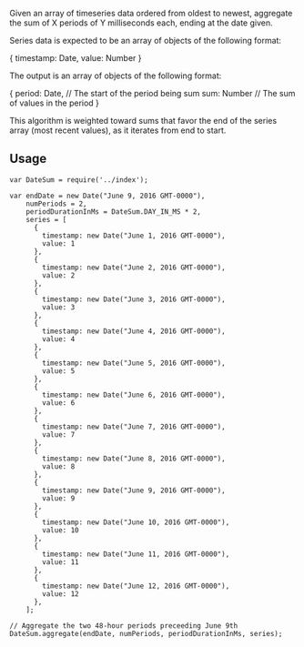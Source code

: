 Given an array of timeseries data ordered from oldest to
newest, aggregate the sum of X periods of Y milliseconds 
each, ending at the date given.

Series data is expected to be an array of objects of the
following format:

{
  timestamp: Date,
  value: Number
}

The output is an array of objects of the following format:

{
  period: Date, // The start of the period being sum
  sum: Number   // The sum of values in the period
}

This algorithm is weighted toward sums that favor the end of
the series array (most recent values), as it iterates from 
end to start.

## Usage

    var DateSum = require('../index');

    var endDate = new Date("June 9, 2016 GMT-0000"),
        numPeriods = 2,
        periodDurationInMs = DateSum.DAY_IN_MS * 2,
        series = [
          {
            timestamp: new Date("June 1, 2016 GMT-0000"),
            value: 1
          },
          {
            timestamp: new Date("June 2, 2016 GMT-0000"),
            value: 2
          },
          {
            timestamp: new Date("June 3, 2016 GMT-0000"),
            value: 3
          },
          {
            timestamp: new Date("June 4, 2016 GMT-0000"),
            value: 4
          },
          {
            timestamp: new Date("June 5, 2016 GMT-0000"),
            value: 5
          },
          {
            timestamp: new Date("June 6, 2016 GMT-0000"),
            value: 6
          },
          {
            timestamp: new Date("June 7, 2016 GMT-0000"),
            value: 7
          },
          {
            timestamp: new Date("June 8, 2016 GMT-0000"),
            value: 8
          },
          {
            timestamp: new Date("June 9, 2016 GMT-0000"),
            value: 9
          },
          {
            timestamp: new Date("June 10, 2016 GMT-0000"),
            value: 10
          },
          {
            timestamp: new Date("June 11, 2016 GMT-0000"),
            value: 11
          },
          {
            timestamp: new Date("June 12, 2016 GMT-0000"),
            value: 12
          },
        ];

    // Aggregate the two 48-hour periods preceeding June 9th
    DateSum.aggregate(endDate, numPeriods, periodDurationInMs, series);
